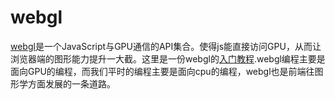 # webgl

[webgl](https://developer.mozilla.org/zh-CN/docs/Web/API/WebGL_API)是一个JavaScript与GPU通信的API集合。使得js能直接访问GPU，从而让浏览器端的图形能力提升一大截。这里是一份webgl的[入门教程](https://github.com/gfxfundamentals/webgl-fundamentals).webgl编程主要是面向GPU的编程，而我们平时的编程主要是面向cpu的编程，webgl也是前端往图形学方面发展的一条道路。
